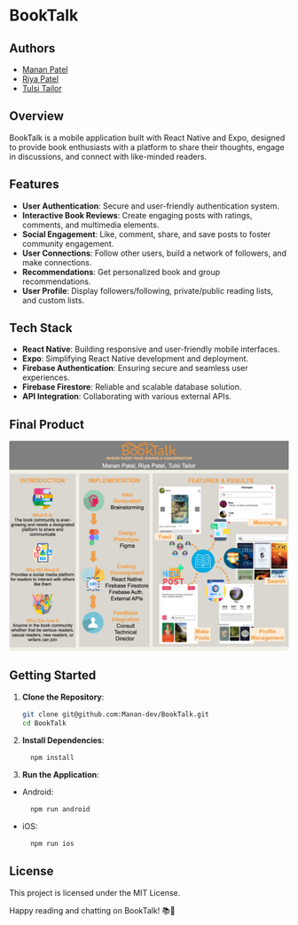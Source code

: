 # BookTalk

## Authors

- [Manan Patel](https://github.com/Manan-dev)
- [Riya Patel](https://github.com/rpatel90)
- [Tulsi Tailor](https://github.com/ttulsi01)

## Overview

BookTalk is a mobile application built with React Native and Expo, designed to provide book enthusiasts with a platform to share their thoughts, engage in discussions, and connect with like-minded readers.

## Features

- **User Authentication**: Secure and user-friendly authentication system.
- **Interactive Book Reviews**: Create engaging posts with ratings, comments, and multimedia elements.
- **Social Engagement**: Like, comment, share, and save posts to foster community engagement.
- **User Connections**: Follow other users, build a network of followers, and make connections.
- **Recommendations**: Get personalized book and group recommendations.
- **User Profile**: Display followers/following, private/public reading lists, and custom lists.

## Tech Stack

- **React Native**: Building responsive and user-friendly mobile interfaces.
- **Expo**: Simplifying React Native development and deployment.
- **Firebase Authentication**: Ensuring secure and seamless user experiences.
- **Firebase Firestore**: Reliable and scalable database solution.
- **API Integration**: Collaborating with various external APIs.

## Final Product

![poster](./assets/poster.png)

## Getting Started

1. **Clone the Repository**:

   ```bash
   git clone git@github.com:Manan-dev/BookTalk.git
   cd BookTalk
   ```

1. **Install Dependencies**:

    ```bash
      npm install
    ```

1. **Run the Application**:

- Android:

  ```bash
    npm run android
  ```

- iOS:

  ```bash
    npm run ios
  ```

## License

This project is licensed under the MIT License.

Happy reading and chatting on BookTalk! 📚🎉
